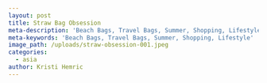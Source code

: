 ```yaml
---
layout: post
title: Straw Bag Obsession
meta-description: 'Beach Bags, Travel Bags, Summer, Shopping, Lifestyle'
meta-keywords: 'Beach Bags, Travel Bags, Summer, Shopping, Lifestyle'
image_path: /uploads/straw-obsession-001.jpeg
categories:
  - asia
author: Kristi Hemric
---
```




